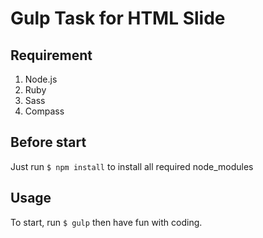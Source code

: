 # Gulp Task for HTML Slide
## Requirement
1. Node.js
2. Ruby
  1. Sass
  2. Compass

## Before start
Just run `$ npm install` to install all required node_modules

## Usage
To start, run `$ gulp` then have fun with coding.

